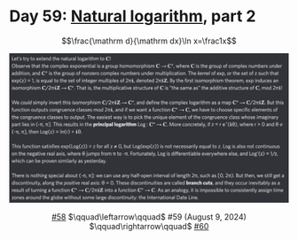 # Day 59: [Natural logarithm](https://en.wikipedia.org/wiki/Natural_logarithm), part 2

$$\frac{\mathrm d}{\mathrm dx}\ln x=\frac1x$$

<picture><img alt="Day 59" src="0059.png"></picture>

<center><a href="0058.html">#58</a> $\qquad\leftarrow\qquad$ #59 (August 9, 2024) $\qquad\rightarrow\qquad$ <a href="0060.html">#60</a></center>